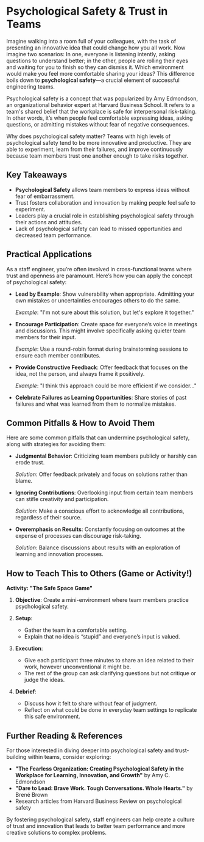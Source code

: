 # Psychological Safety & Trust in Teams

Imagine walking into a room full of your colleagues, with the task of presenting an innovative idea that could change how you all work. Now imagine two scenarios: In one, everyone is listening intently, asking questions to understand better; in the other, people are rolling their eyes and waiting for you to finish so they can dismiss it. Which environment would make you feel more comfortable sharing your ideas? This difference boils down to **psychological safety**—a crucial element of successful engineering teams.

Psychological safety is a concept that was popularized by Amy Edmondson, an organizational behavior expert at Harvard Business School. It refers to a team's shared belief that the workplace is safe for interpersonal risk-taking. In other words, it’s when people feel comfortable expressing ideas, asking questions, or admitting mistakes without fear of negative consequences.

Why does psychological safety matter? Teams with high levels of psychological safety tend to be more innovative and productive. They are able to experiment, learn from their failures, and improve continuously because team members trust one another enough to take risks together.

## Key Takeaways

- **Psychological Safety** allows team members to express ideas without fear of embarrassment.
- Trust fosters collaboration and innovation by making people feel safe to experiment.
- Leaders play a crucial role in establishing psychological safety through their actions and attitudes.
- Lack of psychological safety can lead to missed opportunities and decreased team performance.

## Practical Applications

As a staff engineer, you’re often involved in cross-functional teams where trust and openness are paramount. Here’s how you can apply the concept of psychological safety:

- **Lead by Example**: Show vulnerability when appropriate. Admitting your own mistakes or uncertainties encourages others to do the same.
  
  *Example*: "I'm not sure about this solution, but let's explore it together."

- **Encourage Participation**: Create space for everyone’s voice in meetings and discussions. This might involve specifically asking quieter team members for their input.

  *Example*: Use a round-robin format during brainstorming sessions to ensure each member contributes.

- **Provide Constructive Feedback**: Offer feedback that focuses on the idea, not the person, and always frame it positively. 

  *Example*: "I think this approach could be more efficient if we consider..."

- **Celebrate Failures as Learning Opportunities**: Share stories of past failures and what was learned from them to normalize mistakes.

## Common Pitfalls & How to Avoid Them

Here are some common pitfalls that can undermine psychological safety, along with strategies for avoiding them:

- **Judgmental Behavior**: Criticizing team members publicly or harshly can erode trust.
  
  *Solution*: Offer feedback privately and focus on solutions rather than blame.

- **Ignoring Contributions**: Overlooking input from certain team members can stifle creativity and participation.

  *Solution*: Make a conscious effort to acknowledge all contributions, regardless of their source.

- **Overemphasis on Results**: Constantly focusing on outcomes at the expense of processes can discourage risk-taking.

  *Solution*: Balance discussions about results with an exploration of learning and innovation processes.

## How to Teach This to Others (Game or Activity!)

**Activity: "The Safe Space Game"**

1. **Objective**: Create a mini-environment where team members practice psychological safety.
   
2. **Setup**: 
   - Gather the team in a comfortable setting.
   - Explain that no idea is “stupid” and everyone’s input is valued.

3. **Execution**:
   - Give each participant three minutes to share an idea related to their work, however unconventional it might be.
   - The rest of the group can ask clarifying questions but not critique or judge the ideas.

4. **Debrief**: 
   - Discuss how it felt to share without fear of judgment.
   - Reflect on what could be done in everyday team settings to replicate this safe environment.

## Further Reading & References

For those interested in diving deeper into psychological safety and trust-building within teams, consider exploring:

- **"The Fearless Organization: Creating Psychological Safety in the Workplace for Learning, Innovation, and Growth"** by Amy C. Edmondson
- **"Dare to Lead: Brave Work. Tough Conversations. Whole Hearts."** by Brené Brown
- Research articles from Harvard Business Review on psychological safety

By fostering psychological safety, staff engineers can help create a culture of trust and innovation that leads to better team performance and more creative solutions to complex problems.